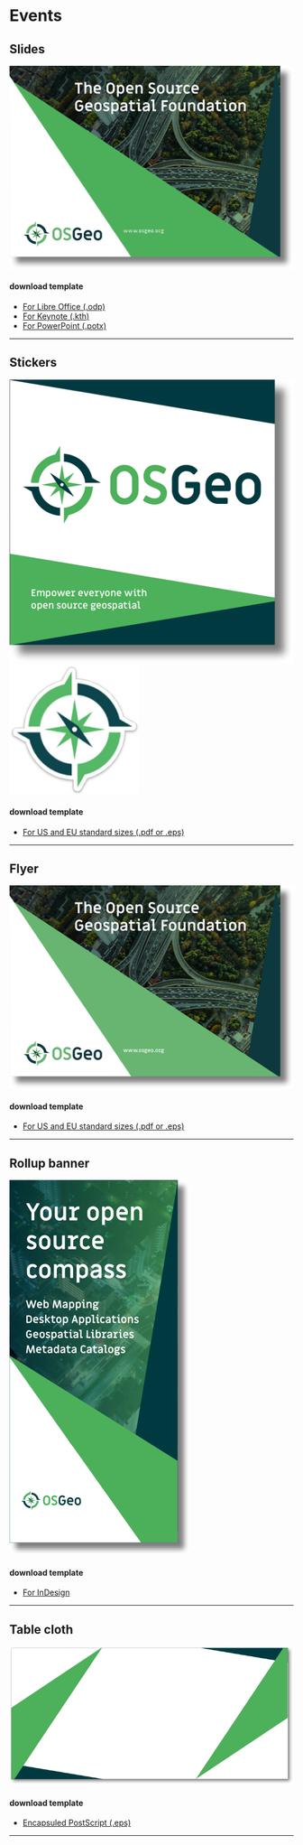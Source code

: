 # Events

## Slides

<div class="row"><div class="col-md-6"><img src="img/osgeo-presentation_slides.png" class="img-responsive mb-20" /></div><div class="col-md-4"><div class="alert alert-dwnld" role="alert"><h4><i class="fa fa-download"></i> download template</h4><ul class="list-dwnld"><li><a href="https://github.com/OSGeo/osgeo/blob/master/marketing/collateral/presentation/osgeo-opendoc.odp" target="_blank">For Libre Office (.odp)</a></li><li><a href="https://github.com/OSGeo/osgeo/blob/master/marketing/collateral/presentation/osgeo-keynote.kth" target="_blank">For Keynote (.kth)</a></li><li><a href="https://github.com/OSGeo/osgeo/blob/master/marketing/collateral/presentation/osgeo-powerpoint.potx" target="_blank">For PowerPoint (.potx)</a></li></ul></div></div></div>
<hr class="mb-30">

## Stickers

<div class="row"><div class="col-md-4"><img src="img/osgeo-sticker_01.png" class="img-responsive mb-10" /></div><div class="col-md-4"><img src="img/osgeo-sticker_02.png" class="img-responsive mb-10" width="230" height="230" /></div><div class="col-md-4"><div class="alert alert-dwnld" role="alert"><h4><i class="fa fa-download"></i> download template</h4><ul class="list-dwnld"><li><a href="https://github.com/OSGeo/osgeo/tree/master/marketing/collateral/stickers" target="_blank">For US and EU standard sizes (.pdf or .eps)</a></ul></div></div></div>
<hr class="mb-30">

## Flyer

<div class="row"><div class="col-md-6"><img src="img/osgeo-flyer-front.png" class="img-responsive mb-10" /></div><div class="col-md-4"><div class="alert alert-dwnld" role="alert"><h4><i class="fa fa-download"></i> download template</h4><ul class="list-dwnld"><li><a href="https://github.com/OSGeo/osgeo/tree/master/marketing/collateral/flyer" target="_blank">For US and EU standard sizes (.pdf or .eps)</a></li></ul></div></div></div><hr class="mb-30">

## Rollup banner

<div class="row"><div class="col-md-4"><img src="img/osgeo-rollup-banner_01.png" class="img-responsive mb-10"/></div><div class="col-md-4"><div class="alert alert-dwnld" role="alert"><h4><i class="fa fa-download"></i> download template</h4><ul class="list-dwnld"><li><a href="https://github.com/OSGeo/osgeo/tree/master/marketing/collateral/roll-up-banner ">For InDesign</a></li></ul></div></div></div><hr class="mb-30">

## Table cloth

<div class="row"><div class="col-md-8"><img src="img/osgeo-table_cloth.png" class="img-responsive mb-10" /></div><div class="col-md-4"><div class="alert alert-dwnld" role="alert"><h4><i class="fa fa-download"></i> download template</h4><ul class="list-dwnld"><li><a href="https://github.com/OSGeo/osgeo/tree/master/marketing/collateral/tablecloth/001-Material/tablecloth.eps" target="_blank">Encapsuled PostScript (.eps)</a></li></ul></div></div></div><hr class="mb-30">




